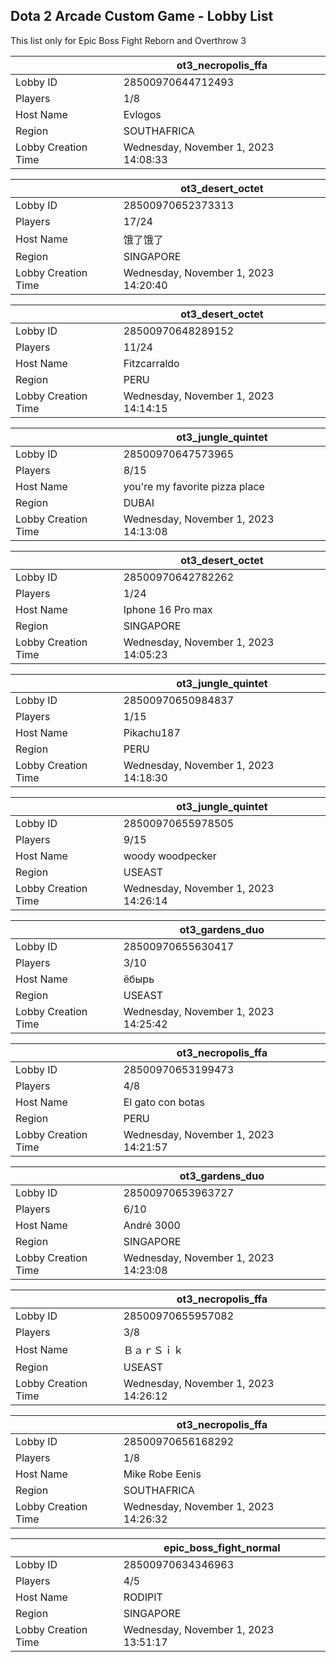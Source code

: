 ## Dota 2 Arcade Custom Game - Lobby List

This list only for Epic Boss Fight Reborn and Overthrow 3

|  | ot3_necropolis_ffa |
| ------ | ------ |
| Lobby ID | 28500970644712493 |
| Players | 1/8 |
| Host Name | Evlogos |
| Region | SOUTHAFRICA |
| Lobby Creation Time | Wednesday, November 1, 2023 14:08:33 |


|  | ot3_desert_octet |
| ------ | ------ |
| Lobby ID | 28500970652373313 |
| Players | 17/24 |
| Host Name | 饿了饿了 |
| Region | SINGAPORE |
| Lobby Creation Time | Wednesday, November 1, 2023 14:20:40 |


|  | ot3_desert_octet |
| ------ | ------ |
| Lobby ID | 28500970648289152 |
| Players | 11/24 |
| Host Name | Fitzcarraldo |
| Region | PERU |
| Lobby Creation Time | Wednesday, November 1, 2023 14:14:15 |


|  | ot3_jungle_quintet |
| ------ | ------ |
| Lobby ID | 28500970647573965 |
| Players | 8/15 |
| Host Name | you're my favorite pizza place |
| Region | DUBAI |
| Lobby Creation Time | Wednesday, November 1, 2023 14:13:08 |


|  | ot3_desert_octet |
| ------ | ------ |
| Lobby ID | 28500970642782262 |
| Players | 1/24 |
| Host Name | Iphone 16 Pro max |
| Region | SINGAPORE |
| Lobby Creation Time | Wednesday, November 1, 2023 14:05:23 |


|  | ot3_jungle_quintet |
| ------ | ------ |
| Lobby ID | 28500970650984837 |
| Players | 1/15 |
| Host Name | Pikachu187 |
| Region | PERU |
| Lobby Creation Time | Wednesday, November 1, 2023 14:18:30 |


|  | ot3_jungle_quintet |
| ------ | ------ |
| Lobby ID | 28500970655978505 |
| Players | 9/15 |
| Host Name | woody woodpecker |
| Region | USEAST |
| Lobby Creation Time | Wednesday, November 1, 2023 14:26:14 |


|  | ot3_gardens_duo |
| ------ | ------ |
| Lobby ID | 28500970655630417 |
| Players | 3/10 |
| Host Name | ёбырь |
| Region | USEAST |
| Lobby Creation Time | Wednesday, November 1, 2023 14:25:42 |


|  | ot3_necropolis_ffa |
| ------ | ------ |
| Lobby ID | 28500970653199473 |
| Players | 4/8 |
| Host Name | El gato con botas |
| Region | PERU |
| Lobby Creation Time | Wednesday, November 1, 2023 14:21:57 |


|  | ot3_gardens_duo |
| ------ | ------ |
| Lobby ID | 28500970653963727 |
| Players | 6/10 |
| Host Name | André 3000 |
| Region | SINGAPORE |
| Lobby Creation Time | Wednesday, November 1, 2023 14:23:08 |


|  | ot3_necropolis_ffa |
| ------ | ------ |
| Lobby ID | 28500970655957082 |
| Players | 3/8 |
| Host Name | ＢａｒＳｉｋ |
| Region | USEAST |
| Lobby Creation Time | Wednesday, November 1, 2023 14:26:12 |


|  | ot3_necropolis_ffa |
| ------ | ------ |
| Lobby ID | 28500970656168292 |
| Players | 1/8 |
| Host Name | Mike Robe Eenis |
| Region | SOUTHAFRICA |
| Lobby Creation Time | Wednesday, November 1, 2023 14:26:32 |


|  | epic_boss_fight_normal |
| ------ | ------ |
| Lobby ID | 28500970634346963 |
| Players | 4/5 |
| Host Name | RODIPIT |
| Region | SINGAPORE |
| Lobby Creation Time | Wednesday, November 1, 2023 13:51:17 |


